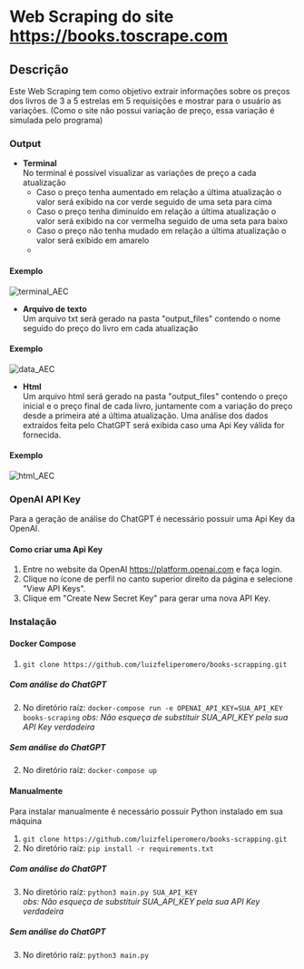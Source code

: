 # Web Scraping do site https://books.toscrape.com

## Descrição

Este Web Scraping tem como objetivo extrair informações sobre os preços dos livros de 3 a 5 estrelas em 5 requisições e mostrar para o usuário as variações.
(Como o site não possui variação de preço, essa variação é simulada pelo programa)

### Output

- **Terminal**\
No terminal é possível visualizar as variações de preço a cada atualização
  - Caso o preço tenha aumentado em relação a última atualização o valor será exibido na cor verde seguido de uma seta para cima
  - Caso o preço tenha diminuído em relação a última atualização o valor será exibido na cor vermelha seguido de uma seta para baixo
  - Caso o preço não tenha mudado em relação a última atualização o valor será exibido em amarelo  
  - 
#### Exemplo
![terminal_AEC](https://github.com/luizfeliperomero/books-scrapping/assets/83089830/f8815dee-7428-4e47-b271-b980259bac7f)
 
- **Arquivo de texto**\
Um arquivo txt será gerado na pasta "output_files" contendo o nome seguido do preço do livro em cada atualização

#### Exemplo
![data_AEC](https://github.com/luizfeliperomero/books-scrapping/assets/83089830/2b8a69a0-4ec1-4ec5-8df9-863846a22349)

- **Html**\
Um arquivo html será gerado na pasta "output_files" contendo o preço inicial e o preço final de cada livro, juntamente com a variação do preço desde a primeira até a última atualização. Uma análise dos dados extraídos feita pelo ChatGPT será exibida caso uma Api Key válida for fornecida.

#### Exemplo
![html_AEC](https://github.com/luizfeliperomero/books-scrapping/assets/83089830/8a52ef93-a07c-4397-ae11-520e3274f34a)

### OpenAI API Key
Para a geração de análise do ChatGPT é necessário possuir uma Api Key da OpenAI.

#### Como criar uma Api Key

1. Entre no website da OpenAI https://platform.openai.com e faça login.
2. Clique no ícone de perfil no canto superior direito da página e selecione "View API Keys".
3. Clique em "Create New Secret Key" para gerar uma nova API Key.

### Instalação
#### Docker Compose

1. `git clone https://github.com/luizfeliperomero/books-scrapping.git`
  ##### Com análise do ChatGPT
2. No diretório raíz: `docker-compose run -e OPENAI_API_KEY=SUA_API_KEY books-scraping`
*obs: Não esqueça de substituir SUA_API_KEY pela sua API Key verdadeira*
  ##### Sem análise do ChatGPT
2. No diretório raíz: `docker-compose up`

#### Manualmente

Para instalar manualmente é necessário possuir Python instalado em sua máquina

1. `git clone https://github.com/luizfeliperomero/books-scrapping.git`
2. No diretório raíz: `pip install -r requirements.txt`
##### Com análise do ChatGPT
3. No diretório raíz: `python3 main.py SUA_API_KEY`\
*obs: Não esqueça de substituir SUA_API_KEY pela sua API Key verdadeira*
##### Sem análise do ChatGPT
3. No diretório raíz: `python3 main.py`
